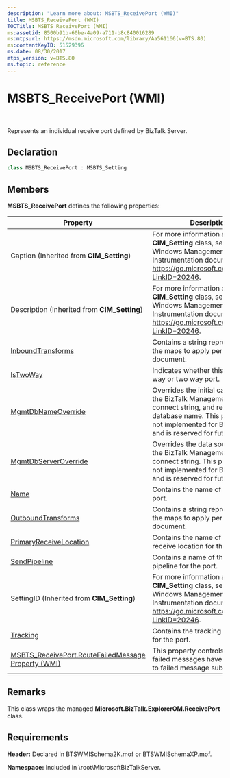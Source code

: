 ```yaml
---
description: "Learn more about: MSBTS_ReceivePort (WMI)"
title: MSBTS_ReceivePort (WMI)
TOCTitle: MSBTS_ReceivePort (WMI)
ms:assetid: 8500b91b-60be-4a09-a711-b8c840016289
ms:mtpsurl: https://msdn.microsoft.com/library/Aa561166(v=BTS.80)
ms:contentKeyID: 51529396
ms.date: 08/30/2017
mtps_version: v=BTS.80
ms.topic: reference
---
```


# MSBTS\_ReceivePort (WMI)

 

Represents an individual receive port defined by BizTalk Server.

## Declaration

```C#
class MSBTS_ReceivePort : MSBTS_Setting  
```

## Members

**MSBTS\_ReceivePort** defines the following properties:

<table>
<thead>
<tr class="header">
<th>Property</th>
<th>Description</th>
</tr>
</thead>
<tbody>
<tr class="odd">
<td>Caption (Inherited from <strong>CIM_Setting</strong>)</td>
<td>For more information about the <strong>CIM_Setting</strong> class, see the Windows Management Instrumentation documentation at <a href="/windows/win32/cimwin32prov/cim-setting">https://go.microsoft.com/fwlink/p/?LinkID=20246</a>.</td>
</tr>
<tr class="even">
<td>Description (Inherited from <strong>CIM_Setting</strong>)</td>
<td>For more information about the <strong>CIM_Setting</strong> class, see the Windows Management Instrumentation documentation at <a href="/windows/win32/cimwin32prov/cim-setting">https://go.microsoft.com/fwlink/p/?LinkID=20246</a>.</td>
</tr>
<tr class="odd">
<td><a href="msbts-receiveport-inboundtransforms-property-wmi.md">InboundTransforms</a></td>
<td>Contains a string representation of the maps to apply per inbound document.</td>
</tr>
<tr class="even">
<td><a href="msbts-receiveport-istwoway-property-wmi.md">IsTwoWay</a></td>
<td>Indicates whether this port is a one way or two way port.</td>
</tr>
<tr class="odd">
<td><a href="msbts-receiveport-mgmtdbnameoverride-property-wmi.md">MgmtDbNameOverride</a></td>
<td>Overrides the initial catalog part of the BizTalk Management database connect string, and represents the database name. This property was not implemented for BizTalk Server and is reserved for future use.</td>
</tr>
<tr class="even">
<td><a href="msbts-receiveport-mgmtdbserveroverride-property-wmi.md">MgmtDbServerOverride</a></td>
<td>Overrides the data source part of the BizTalk Management database connect string. This property was not implemented for BizTalk Server and is reserved for future use.</td>
</tr>
<tr class="odd">
<td><a href="msbts-receiveport-name-property-wmi.md">Name</a></td>
<td>Contains the name of the receive port.</td>
</tr>
<tr class="even">
<td><a href="msbts-receiveport-outboundtransforms-property-wmi.md">OutboundTransforms</a></td>
<td>Contains a string representation of the maps to apply per outbound document.</td>
</tr>
<tr class="odd">
<td><a href="msbts-receiveport-primaryreceivelocation-property-wmi.md">PrimaryReceiveLocation</a></td>
<td>Contains the name of the primary receive location for the port.</td>
</tr>
<tr class="even">
<td><a href="msbts-receiveport-sendpipeline-property-wmi.md">SendPipeline</a></td>
<td>Contains a name of the send pipeline for the port.</td>
</tr>
<tr class="odd">
<td>SettingID (Inherited from <strong>CIM_Setting</strong>)</td>
<td>For more information about the <strong>CIM_Setting</strong> class, see the Windows Management Instrumentation documentation at <a href="/windows/win32/cimwin32prov/cim-setting">https://go.microsoft.com/fwlink/p/?LinkID=20246</a>.</td>
</tr>
<tr class="even">
<td><a href="msbts-receiveport-tracking-property-wmi.md">Tracking</a></td>
<td>Contains the tracking configuration for the port.</td>
</tr>
<tr class="odd">
<td><a href="msbts-receiveport-routefailedmessage-property-wmi.md">MSBTS_ReceivePort.RouteFailedMessage Property (WMI)</a></td>
<td>This property controls whether failed messages have to be routed to failed message subscribers.</td>
</tr>
</tbody>
</table>


## Remarks

This class wraps the managed **Microsoft.BizTalk.ExplorerOM.ReceivePort** class.

## Requirements

**Header:** Declared in BTSWMISchema2K.mof or BTSWMISchemaXP.mof.

**Namespace:** Included in \\root\\MicrosoftBizTalkServer.

